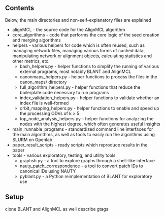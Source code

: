 ## Contents
Below, the main directories and non-self-explanatory files are explained
* alignMCL - the source code for the AlignMCL algorithm
* core_algorithms - code that performs the core logic of the seed creation and merging algorithms
* helpers - various helpers for code which is often reused, such as managing network files, managing various forms of cached data, manipulating network or alignment objects, calculating statistics and other metrics, etc.
  * bash_helpers.py - helper functions to simplify the running of various external programs, most notably BLANT and AlignMCL
  * canonmaps_helpers.py - helper functions to process the files in the canon_maps/ directory
  * full_algorithm_helpers.py - helper functions that reduce the boilerplate code necessary to run programs
  * index_validation_helpers.py - helper functions to validate whether an index file is well-formed
  * orbit_mapping_helpers.py - helper functions to enable and speed up the processing ODVs of k > 5
  * top_node_analysis_helpers.py - helper functions for analyzing the nodes with the highest degree, which often generates useful insights
* main_runnable_programs - standardized command line interfaces for the main algorithms, as well as tools to easily run the algorithms using SLURM on Openlab
* paper_result_scripts - ready scripts which reproduce results in the paper
* tools - various exploratory, testing, and utility tools
  * graphsh.py - a tool to explore graphs through a shell-like interface
  * nauty_patch_correspondence - a tool to convert patch IDs to canonical IDs using NAUTY
  * pyblant.py - a Python reimplementation of BLANT for exploratory use
## Setup
clone BLANT and AlignMCL as well
describe gtags
